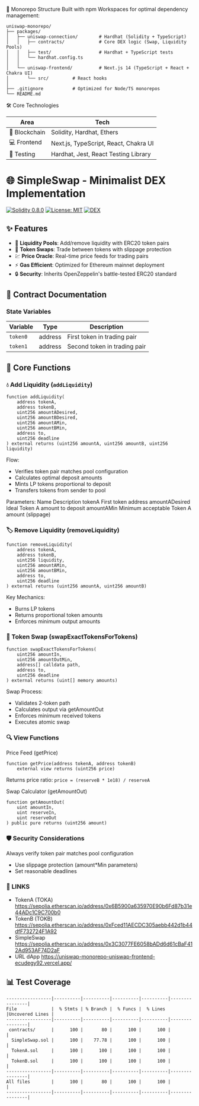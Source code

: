 📂 Monorepo Structure
Built with npm Workspaces for optimal dependency management:
```
uniswap-monorepo/  
├── packages/  
│   ├── uniswap-connection/        # Hardhat (Solidity + TypeScript)  
│   │   ├── contracts/             # Core DEX logic (Swap, Liquidity Pools)  
│   │   ├── test/                  # Hardhat + TypeScript tests  
│   │   └── hardhat.config.ts  
│   │  
│   └── uniswap-frontend/          # Next.js 14 (TypeScript + React + Chakra UI)  
│       └── src/         # React hooks  
│  
├── .gitignore           # Optimized for Node/TS monorepos  
└── README.md  
```
🛠️ Core Technologies

| **Area**         | **Tech**                               |
|------------------|----------------------------------------|
| 🔗 Blockchain    | Solidity, Hardhat, Ethers             |
| 💻 Frontend      | Next.js, TypeScript, React, Chakra UI |
| 🧪 Testing       | Hardhat, Jest, React Testing Library  |


# 🌐 SimpleSwap - Minimalist DEX Implementation  

[![Solidity 0.8.0](https://img.shields.io/badge/Solidity-0.8.0-363636?logo=solidity)](https://soliditylang.org)
[![License: MIT](https://img.shields.io/badge/License-MIT-blue.svg)](https://opensource.org/licenses/MIT)
[![DEX](https://img.shields.io/badge/Type-Decentralized%20Exchange-purple)](https://ethereum.org/en/defi/)

## ✨ Features

- 🏦 **Liquidity Pools**: Add/remove liquidity with ERC20 token pairs
- 🔄 **Token Swaps**: Trade between tokens with slippage protection
- 💹 **Price Oracle**: Real-time price feeds for trading pairs
- ⚡ **Gas Efficient**: Optimized for Ethereum mainnet deployment
- 🔒 **Security**: Inherits OpenZeppelin's battle-tested ERC20 standard

## 📜 Contract Documentation

### State Variables

| Variable | Type    | Description                     |
|----------|---------|---------------------------------|
| `token0` | address | First token in trading pair     |
| `token1` | address | Second token in trading pair    |

## 🔧 Core Functions

### 💧 Add Liquidity (`addLiquidity`)

```solidity
function addLiquidity(
    address tokenA,
    address tokenB,
    uint256 amountADesired,
    uint256 amountBDesired,
    uint256 amountAMin,
    uint256 amountBMin,
    address to,
    uint256 deadline
) external returns (uint256 amountA, uint256 amountB, uint256 liquidity)
```

Flow:

* Verifies token pair matches pool configuration
* Calculates optimal deposit amounts
* Mints LP tokens proportional to deposit
* Transfers tokens from sender to pool

Parameters:
Name	Description
tokenA	First token address
amountADesired	Ideal Token A amount to deposit
amountAMin	Minimum acceptable Token A amount (slippage)

### 🏷️ Remove Liquidity (removeLiquidity)
```
function removeLiquidity(
    address tokenA,
    address tokenB,
    uint256 liquidity,
    uint256 amountAMin,
    uint256 amountBMin,
    address to,
    uint256 deadline
) external returns (uint256 amountA, uint256 amountB)
```
Key Mechanics:
* Burns LP tokens
* Returns proportional token amounts
* Enforces minimum output amounts

### 🔄 Token Swap (swapExactTokensForTokens)
```
function swapExactTokensForTokens(
    uint256 amountIn,
    uint256 amountOutMin,
    address[] calldata path,
    address to,
    uint256 deadline
) external returns (uint[] memory amounts)
```

Swap Process:

* Validates 2-token path
* Calculates output via getAmountOut
* Enforces minimum received tokens
* Executes atomic swap

###  🔍 View Functions
Price Feed (getPrice)
```
function getPrice(address tokenA, address tokenB) 
    external view returns (uint256 price)
```

Returns price ratio:
```price = (reserveB * 1e18) / reserveA```

Swap Calculator (getAmountOut)
```
function getAmountOut(
    uint amountIn, 
    uint reserveIn, 
    uint reserveOut
) public pure returns (uint256 amount)
```

### 🛡️ Security Considerations
Always verify token pair matches pool configuration
* Use slippage protection (amount*Min parameters)
* Set reasonable deadlines
### 🔗 LINKS

* TokenA (TOKA)
  https://sepolia.etherscan.io/address/0x6B5900a635970E90b6Fd87b31e44ADc1C9C700b0
* TokenB (TOKB)
  https://sepolia.etherscan.io/address/0xFced11AECDC305aebb442d1b44dfF732724F1A92
* SimpleSwap
  https://sepolia.etherscan.io/address/0x3C3077FE6058bADd6d61cBaF412Ad953AF74D2aF
* URL dApp
  https://uniswap-monorepo-uniswap-frontend-ecudegy92.vercel.app/

## 📊 Test Coverage
```
-----------------|----------|----------|----------|----------|----------------|
File             |  % Stmts | % Branch |  % Funcs |  % Lines |Uncovered Lines |
-----------------|----------|----------|----------|----------|----------------|
 contracts/      |      100 |       80 |      100 |      100 |                |
  SimpleSwap.sol |      100 |    77.78 |      100 |      100 |                |
  TokenA.sol     |      100 |      100 |      100 |      100 |                |
  TokenB.sol     |      100 |      100 |      100 |      100 |                |
-----------------|----------|----------|----------|----------|----------------|
All files        |      100 |       80 |      100 |      100 |                |
-----------------|----------|----------|----------|----------|----------------|
```
